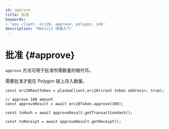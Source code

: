```yaml
---
id: approve
title: 批准
keywords:
- 'pos client, erc20, approve, polygon, sdk'
description: 'Maticjs 快速入门'
---
```


# 批准 {#approve}

`approve` 方法可用于批准所需数量的根代币。

需要批准才能在 Polygon 链上存入数量。

```
const erc20RootToken = plasmaClient.erc20(<root token address>, true);

// approve 100 amount
const approveResult = await erc20Token.approve(100);

const txHash = await approveResult.getTransactionHash();

const txReceipt = await approveResult.getReceipt();

```
